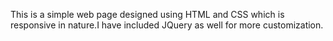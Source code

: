 This is a simple web page designed using HTML and CSS which is responsive in nature.I have included JQuery as well for more customization.
